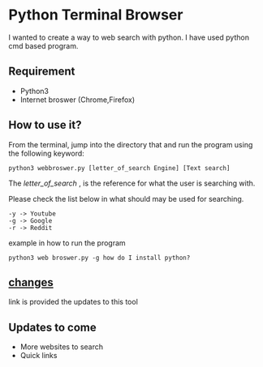 # Python Terminal Browser
I wanted to create a way to web search with python. I have used python cmd based program. 

## Requirement
- Python3
- Internet broswer (Chrome,Firefox)

## How to use it?
From the terminal, jump into the directory that and run the program using the following keyword:

```
python3 webbroswer.py [letter_of_search Engine] [Text search]

```

The _letter_of_search_ , is the reference for what the user is searching with.

Please check the list below in what should may be used for searching.
```
-y -> Youtube
-g -> Google
-r -> Reddit

```
example in how to run the program

```
python3 web broswer.py -g how do I install python?

```

## [changes](https://github.com/BruceYoung19/Python-Terminal-Browser/blob/main/CHANGELOG.md)

link is provided the updates to this tool


## Updates to come
- More websites to search
- Quick links 
